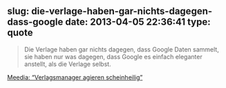 slug: die-verlage-haben-gar-nichts-dagegen-dass-google
date: 2013-04-05 22:36:41
type: quote
---

> Die Verlage haben gar nichts dagegen, dass Google Daten sammelt, sie haben nur was dagegen, dass Google es einfach eleganter anstellt, als die Verlage selbst.

[Meedia: “Verlagsmanager agieren scheinheilig”](http://meedia.de/print/verlagsmanager-agieren-scheinheilig/2013/02/27.html)
